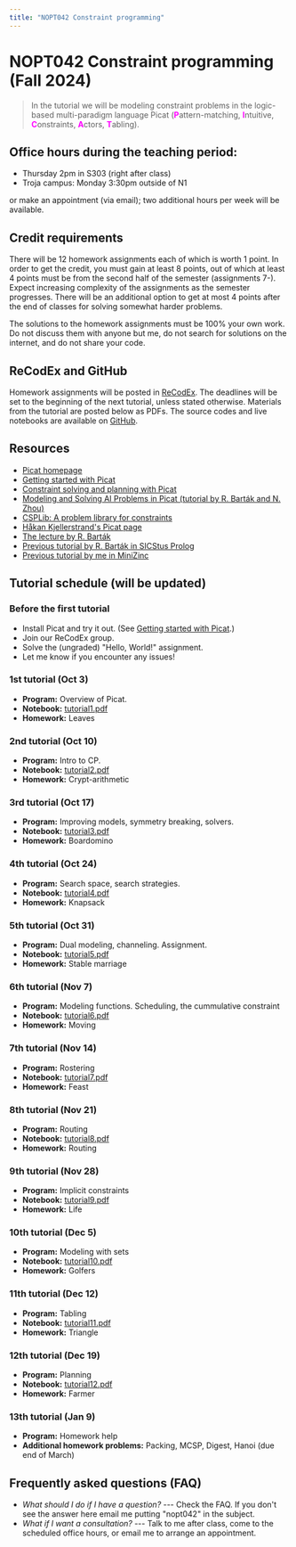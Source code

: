 ```yaml
---
title: "NOPT042 Constraint programming"
---
```


# NOPT042 Constraint programming (Fall 2024)

> In the tutorial we will be modeling constraint problems in the logic-based multi-paradigm language Picat 
    (<span style="color:fuchsia">**P**</span>attern-matching,
    <span style="color:fuchsia">**I**</span>ntuitive,
    <span style="color:fuchsia">**C**</span>onstraints,
    <span style="color:fuchsia">**A**</span>ctors,
    <span style="color:fuchsia">**T**</span>abling).


## Office hours during the teaching period:

* Thursday 2pm in S303 (right after class)
* Troja campus: Monday 3:30pm outside of N1

or make an appointment (via email); two additional hours per week will be available.


## Credit requirements

There will be 12 homework assignments each of which is worth 1 point. In order to get the credit, you must gain at least 8 points, out of which at least 4 points must be from the second half of the semester (assignments 7-). Expect increasing complexity of the assignments as the semester progresses. There will be an additional option to get at most 4 points after the end of classes for solving somewhat harder problems.

The solutions to the homework assignments must be 100% your own work. Do not discuss them with anyone but me, do not search for solutions on the internet, and do not share your code.

## ReCodEx and GitHub

Homework assignments will be posted in [ReCodEx](https://recodex.mff.cuni.cz/). The deadlines will be set to the beginning of the next tutorial, unless stated otherwise. Materials from the tutorial are posted below as PDFs. The source codes and live notebooks are available on [GitHub](https://github.com/jbulin-mff-uk/nopt042).

## Resources

* [Picat homepage](https://picat-lang.org)
* [Getting started with Picat](http://picat-lang.org/download/get_started.pdf)
* [Constraint solving and planning with Picat](https://picat-lang.org/picatbook2015.html)
* [Modeling and Solving AI Problems in Picat
(tutorial by R. Barták and N. Zhou)](http://ktiml.mff.cuni.cz/~bartak/AAAI2017/)
* [CSPLib: A problem library for constraints](https://www.csplib.org)
* [Håkan Kjellerstrand's Picat page](https://hakank.org/picat)
* [The lecture by R. Barták](https://ktiml.mff.cuni.cz/~bartak/podminky)
* [Previous tutorial by R. Barták in SICStus Prolog](https://ktiml.mff.cuni.cz/~bartak/podminky/#cviceni)
* [Previous tutorial by me in MiniZinc](https://dl1.cuni.cz/course/view.php?id=10544)
    
## Tutorial schedule (will be updated)

### Before the first tutorial

* Install Picat and try it out. (See [Getting started with Picat](http://picat-lang.org/download/get_started.pdf).)
* Join our ReCodEx group. 
* Solve the (ungraded) "Hello, World!" assignment.
* Let me know if you encounter any issues!

### 1st tutorial (Oct 3)

* **Program:** Overview of Picat.
* **Notebook:** [tutorial1.pdf](https://github.com/jbulin-mff-uk/nopt042/raw/main/tutorial1/tutorial1.pdf)
* **Homework:** Leaves


### 2nd tutorial (Oct 10)

* **Program:** Intro to CP.
* **Notebook:** [tutorial2.pdf](https://github.com/jbulin-mff-uk/nopt042/raw/main/tutorial2/tutorial2.pdf)
* **Homework:** Crypt-arithmetic

### 3rd tutorial (Oct 17)

* **Program:** Improving models, symmetry breaking, solvers.
* **Notebook:** [tutorial3.pdf](https://github.com/jbulin-mff-uk/nopt042/raw/main/tutorial3/tutorial3.pdf)
* **Homework:** Boardomino

### 4th tutorial (Oct 24)

* **Program:** Search space, search strategies.
* **Notebook:** [tutorial4.pdf](https://github.com/jbulin-mff-uk/nopt042/raw/main/tutorial4/tutorial4.pdf)
* **Homework:** Knapsack

### 5th tutorial (Oct 31)

* **Program:** Dual modeling, channeling. Assignment.
* **Notebook:** [tutorial5.pdf](https://github.com/jbulin-mff-uk/nopt042/raw/main/tutorial5/tutorial5.pdf)
* **Homework:** Stable marriage

### 6th tutorial (Nov 7)

* **Program:** Modeling functions. Scheduling, the cummulative constraint
* **Notebook:** [tutorial6.pdf](https://github.com/jbulin-mff-uk/nopt042/raw/main/tutorial6/tutorial6.pdf)
* **Homework:** Moving

### 7th tutorial (Nov 14)

* **Program:** Rostering
* **Notebook:** [tutorial7.pdf](https://github.com/jbulin-mff-uk/nopt042/raw/main/tutorial7/tutorial7.pdf)
* **Homework:** Feast

### 8th tutorial (Nov 21)

* **Program:** Routing
* **Notebook:** [tutorial8.pdf](https://github.com/jbulin-mff-uk/nopt042/raw/main/tutorial8/tutorial8.pdf)
* **Homework:** Routing

### 9th tutorial (Nov 28)

* **Program:** Implicit constraints
* **Notebook:** [tutorial9.pdf](https://github.com/jbulin-mff-uk/nopt042/raw/main/tutorial9/tutorial9.pdf)
* **Homework:** Life

### 10th tutorial (Dec 5)

* **Program:** Modeling with sets
* **Notebook:** [tutorial10.pdf](https://github.com/jbulin-mff-uk/nopt042/raw/main/tutorial10/tutorial10.pdf)
* **Homework:** Golfers

### 11th tutorial (Dec 12)

* **Program:** Tabling
* **Notebook:** [tutorial11.pdf](https://github.com/jbulin-mff-uk/nopt042/raw/main/tutorial11/tutorial11.pdf)
* **Homework:** Triangle

### 12th tutorial (Dec 19)

* **Program:** Planning
* **Notebook:** [tutorial12.pdf](https://github.com/jbulin-mff-uk/nopt042/raw/main/tutorial12/tutorial12.pdf)
* **Homework:** Farmer

### 13th tutorial (Jan 9)

* **Program:** Homework help
* **Additional homework problems:** Packing, MCSP, Digest, Hanoi (due end of March)


## Frequently asked questions (FAQ)

* _What should I do if I have a question?_ --- Check the FAQ. If you don't see the answer here email me putting "nopt042" in the subject.
* _What if I want a consultation?_ --- Talk to me after class, come to the scheduled office hours, or email me to arrange an appointment.
